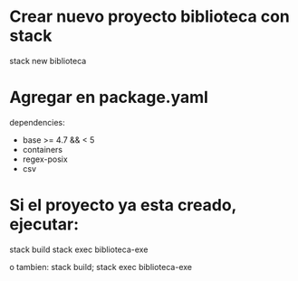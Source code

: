# Crear nuevo proyecto biblioteca con stack
stack new biblioteca

# Agregar en package.yaml
dependencies:
- base >= 4.7 && < 5
- containers
- regex-posix
- csv

# Si el proyecto ya esta creado, ejecutar:
stack build
stack exec biblioteca-exe

o tambien:
stack build; stack exec biblioteca-exe